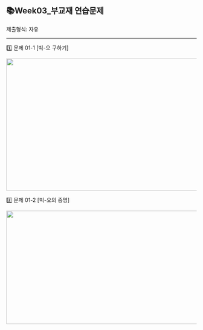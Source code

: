 

## 📚Week03_부교재 연습문제

제출형식: 자유

---



1️⃣ 문제 01-1 [빅-오 구하기]

<img src="https://github.com/SDC-GS-STUDY/21-autumn-datastructure-study/blob/main/reference/week03-sub-quest-1.jpg?raw=true" width="600" height="350"/>





2️⃣ 문제 01-2 [빅-오의 증명]

<img src="https://github.com/SDC-GS-STUDY/21-autumn-datastructure-study/blob/main/reference/week03-sub-quest-2.jpg?raw=true" width="650" height="300"/>